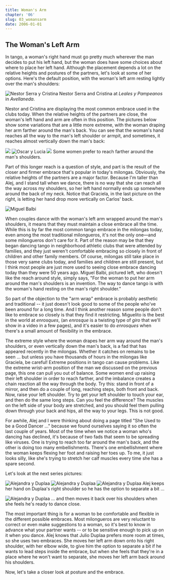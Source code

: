 ```yaml
---
title: Woman's Arm
chapter: '06'
slug: 03_womansarm
date: 2006-01-01
---
```


## The Woman's Left Arm

In tango, a woman's right hand must go pretty much wherever the man decides to put his left hand, but the woman does have some choices about where to place her left hand. Although the placement depends a lot on the relative heights and postures of the partners, let's look at some of her options. Here's the default position, with the woman's left arm resting lightly over the man's shoulders:

![Nestor Serra y Cristina](/4_pics/15school/crishand.jpg)
Nestor Serra and Cristina at _Leales y Pampeanos_ in _Avellaneda_.

Nestor and Cristina are displaying the most common embrace used in the clubs today. When the relative heights of the partners are close, the woman's left hand and arm are often in this position. The pictures below show some variations that are a little more extreme, with the woman draping her arm farther around the man's back. You can see that the woman's hand reaches all the way to the man's left shoulder or armpit, and sometimes, it reaches almost vertically down the man's back:

![](/4_pics/15school/21stghand.jpg)
![Oscar y Lucia](/4_pics/15school/luchand.jpg)
![](/4_pics/15school/17grachand.jpg)
Some women prefer to reach farther around the man's shoulders.

Part of this longer reach is a question of style, and part is the result of the closer and firmer embrace that's popular in today's milongas. Obviously, the relative heights of the partners are a major factor. Because I'm taller than Alej, and I stand tall when we dance, there is no way that she can reach all the way across my shoulders, so her left hand normally ends up somewhere around the back of my neck. Notice that Graciela, in the last picture on the right, is letting her hand drop more vertically on Carlos' back.

![Miguel Balbi](/4_pics/15school/miguelhand.jpg)

When couples dance with the woman's left arm wrapped around the man's shoulders, it means that they must maintain a close embrace all the time. While this is by far the most common tango embrace in the milongas today, even among the most traditional milongueros, it's not the only one—and some milongueros don't care for it. Part of the reason may be that they began dancing tango in neighborhood athletic clubs that were attended by families, and they just weren't comfortable embracing so closely in front of children and other family members. Of course, milongas still take place in those very same clubs today, and families and children are still present, but I think most people are just more used to seeing close embrace dancing today than they were 50 years ago. Miguel Balbi, pictured left, who doesn't like the reach around style, simply says, "For the woman to put her arm around the man's shoulders is an invention. The way to dance tango is with the woman's hand resting on the man's right shoulder."

So part of the objection to the "arm wrap" embrace is probably aesthetic and traditional -- it just doesn't look good to some of the people who've been around for a long time. And I think another reason some people don't like to embrace so closely is that they find it restricting. Miguelito is the best in the world at _enrosques_, (an _enrosque_ is a twisting type of _giro_ that we'll show in a video in a few pages), and it's easier to do _enrosques_ when there's a small amount of flexibility in the embrace.

The extreme style where the woman drapes her arm way around the man's shoulders, or even vertically down the man's back, is a fad that has appeared recently in the milongas. Whether it catches on remains to be seen ... but unless you have thousands of hours in the milongas like Graciela, be careful! Extreme positions in tango can cause problems. Like the extreme wrist-arm position of the man we discussed on the previous page, this one can pull you out of balance. Some women end up raising their left shoulder in order to reach farther, and the imbalance creates a chain reaction all the way through the body. Try this: stand in front of a mirror, and then do a couple of long, reaching steps, both front and back. Now, raise your left shoulder. Try to get your left shoulder to touch your ear, and then do the same long steps. Can you feel the difference? The muscles on the left side of your body are stretched, and you should feel them pulling down through your back and hips, all the way to your legs. This is not good.

For awhile, Alej and I were thinking about doing a page titled "She Used to be a Good Dancer ..." because we found ourselves saying it so often the last couple of years. Most of the time when we notice a woman who's dancing has declined, it's because of two fads that seem to be spreading like viruses. One is trying to reach too far around the man's back, and the other is doing too many embellishments. There's one embellishment where the woman keeps flexing her foot and raising her toes up. To me, it just looks silly, like she's trying to stretch her calf muscles every time she has a spare second.

Let's look at the next series pictures:

![Alejandra y Duplaa](/4_pics/15school/24alejhand.jpg)
![Alejandra y Duplaa](/4_pics/15school/22alejhand.jpg)
![Alejandra y Duplaa](/4_pics/15school/25alejhand.jpg)
Alej keeps her hand on Duplaa's right shoulder so he has the option to separate a bit ...

![Alejandra y Duplaa](/4_pics/15school/23alejhand.jpg)
... and then moves it back over his shoulders when
she feels he's ready to dance close.

The most important thing is for a woman to be comfortable and flexible in the different possible embraces. Most milongueros are very reluctant to correct or even make suggestions to a woman, so it's best to know in advance what your partner wants -- or to be sensitive enough to pick up on it when you dance. Alej knows that Julio Duplaa prefers more room at times, so she uses two embraces. She moves her left arm down onto his right shoulder, with her elbow wide, to give him the option to separate a bit if he wants to lead steps inside the embrace, but when she feels that they're in a place where he won't want to separate, she moves her left arm back around his shoulders.

Now, let's take a closer look at posture and the embrace.
